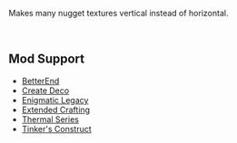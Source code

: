 Makes many nugget textures vertical instead of horizontal.

<br />

Mod Support
-----------

*   [BetterEnd](https://www.curseforge.com/minecraft/mc-mods/betterend)
*   [Create Deco](https://www.curseforge.com/minecraft/mc-mods/create-deco)
*   [Enigmatic Legacy](https://www.curseforge.com/minecraft/mc-mods/enigmatic-legacy)
*   [Extended Crafting](https://www.curseforge.com/minecraft/mc-mods/extended-crafting)
*   [Thermal Series](https://www.curseforge.com/minecraft/mc-mods/thermal-integration)
*   [Tinker's Construct](https://www.curseforge.com/minecraft/mc-mods/tinkers-construct)